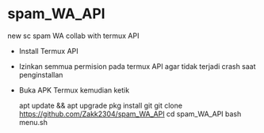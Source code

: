 # spam_WA_API
new sc spam WA collab with termux API

- Install Termux API
- Izinkan semmua permision pada termux API agar tidak terjadi crash saat penginstallan
- Buka APK Termux kemudian ketik

    apt update && apt upgrade
    pkg install git
    git clone https://github.com/Zakk2304/spam_WA_API
    cd spam_WA_API
    bash menu.sh
